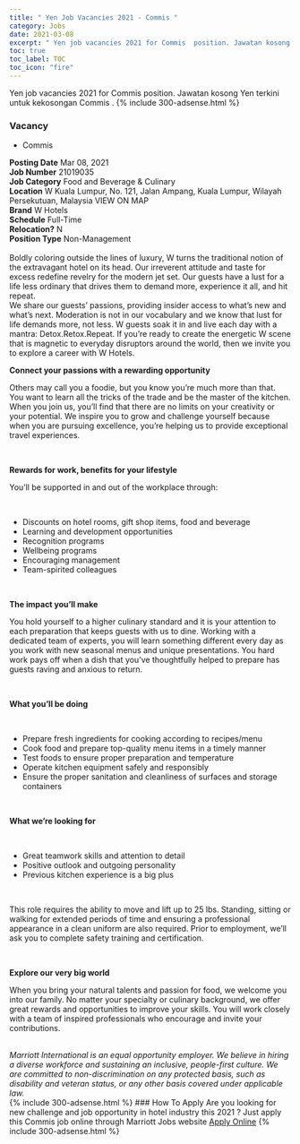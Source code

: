 ```yaml
---
title: " Yen Job Vacancies 2021 - Commis " 
category: Jobs 
date: 2021-03-08 
excerpt: " Yen job vacancies 2021 for Commis  position. Jawatan kosong  Yen terkini untuk kekosongan Commis ." 
toc: true 
toc_label: TOC 
toc_icon: "fire" 
--- 
```


 Yen job vacancies 2021 for Commis  position. Jawatan kosong  Yen terkini untuk kekosongan Commis . 
{% include 300-adsense.html %} 
### Vacancy 
- Commis  
<div><div><b>Posting Date</b> Mar 08, 2021<br><b>Job Number</b> 21019035<br><b>Job Category</b> Food and Beverage &amp; Culinary<br><b>Location</b> W Kuala Lumpur, No. 121, Jalan Ampang, Kuala Lumpur, Wilayah Persekutuan, Malaysia VIEW ON MAP<br><b>Brand</b> W Hotels<br><b>Schedule</b> Full-Time<br><b>Relocation?</b> N<br><b>Position Type</b> Non-Management<br><br>Boldly coloring outside the lines of luxury, W turns the traditional notion of the extravagant hotel on its head. Our irreverent attitude and taste for excess redefine revelry for the modern jet set. Our guests have a lust for a life less ordinary that drives them to demand more, experience it all, and hit repeat. <br>We share our guests&#8217; passions, providing insider access to what&#8217;s new and what&#8217;s next. Moderation is not in our vocabulary and we know that lust for life demands more, not less. W guests soak it in and live each day with a mantra: Detox.Retox.Repeat. If you&#8217;re ready to create the energetic W scene that is magnetic to everyday disruptors around the world, then we invite you to explore a career with W Hotels.<br></div><div> <p><strong>Connect your passions with a rewarding opportunity</strong></p> <p>Others may call you a foodie, but you know you&#8217;re much more than that. You want to learn all the tricks of the trade and be the master of the kitchen. When you join us, you&#8217;ll find that there are no limits on your creativity or your potential. We inspire you to grow and challenge yourself because when you are pursuing excellence, you&#8217;re helping us to provide exceptional travel experiences.</p> <p>&#160;</p> <p><strong>Rewards for work, benefits for your lifestyle</strong></p> <p>You&#8217;ll be supported in and out of the workplace through:</p> <p>&#160;</p> <ul> <li>Discounts on hotel rooms, gift shop items, food and beverage</li> <li>Learning and development opportunities</li> <li>Recognition programs</li> <li>Wellbeing programs</li> <li>Encouraging management</li> <li>Team-spirited colleagues</li> </ul> <p><strong>&#160;</strong></p> <p><strong>The impact you&#8217;ll make&#160;</strong></p> <p>You hold yourself to a higher culinary standard and it is your attention to each preparation that keeps guests with us to dine. Working with a dedicated team of experts, you will learn something different every day as you work with new seasonal menus and unique presentations. You hard work pays off when a dish that you&#8217;ve thoughtfully helped to prepare has guests raving and anxious to return.</p> <p>&#160;</p> <p><strong>What you&#8217;ll be doing</strong></p> <p>&#160;</p> <ul> <li>Prepare fresh ingredients for cooking according to recipes/menu</li> <li>Cook food and prepare top-quality menu items in a timely manner</li> <li>Test foods to ensure proper preparation and temperature</li> <li>Operate kitchen equipment safely and responsibly</li> <li>Ensure the proper sanitation and cleanliness of surfaces and storage containers</li> </ul> <p>&#160;</p> <p><strong>What we&#8217;re looking for</strong></p> <p><strong>&#160;</strong></p> <ul> <li>Great teamwork skills and attention to detail</li> <li>Positive outlook and outgoing personality</li> <li>Previous kitchen experience is a big plus</li> </ul> <p>&#160;</p> <p>This role requires the ability to move and lift up to 25 lbs. Standing, sitting or walking for extended periods of time and ensuring a professional appearance in a clean uniform are also required. Prior to employment, we&#8217;ll ask you to complete safety training and certification.</p> <p>&#160;</p> <p><strong>Explore our very big world</strong></p> <p>When you bring your natural talents and passion for food, we welcome you into our family. No matter your specialty or culinary background, we offer great rewards and opportunities to improve your skills. You will work closely with a team of inspired professionals who encourage and invite your contributions. &#160;</p> </div> <div> &#160;</div> <em>Marriott International is an equal opportunity employer.&#160;We believe in hiring a diverse workforce and sustaining an inclusive, people-first culture.&#160;We are committed to non-discrimination on&#160;any&#160;protected&#160;basis, such as disability and veteran status, or any other basis covered under applicable law.</em><br></div> 
{% include 300-adsense.html %} 
### How To Apply 
Are you looking for new challenge and job opportunity in hotel industry this 2021 ?
Just apply this Commis  job online through Marriott Jobs website 
<a href="https://jobs.marriott.com/marriott/jobs/21019035?lang=en-us" class="btn btn--info" target="_blank" rel="nofollow noopenner">Apply Online</a> 
{% include 300-adsense.html %} 